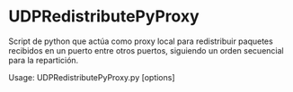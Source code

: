 # UDPRedistributePyProxy
Script de python que actúa como proxy local para redistribuir paquetes recibidos en un puerto entre otros puertos, siguiendo un orden secuencial para la repartición.

Usage: UDPRedistributePyProxy.py [options]